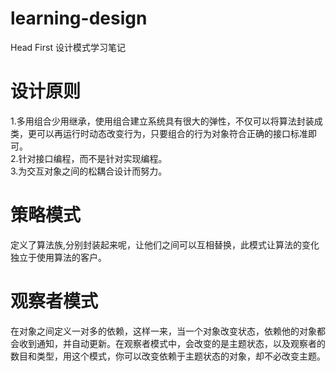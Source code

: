 # learning-design
Head First 设计模式学习笔记
# 设计原则
1.多用组合少用继承，使用组合建立系统具有很大的弹性，不仅可以将算法封装成类，更可以再运行时动态改变行为，只要组合的行为对象符合正确的接口标准即可。<br/>
2.针对接口编程，而不是针对实现编程。<br/>
3.为交互对象之间的松耦合设计而努力。
# 策略模式
定义了算法族,分别封装起来呢，让他们之间可以互相替换，此模式让算法的变化独立于使用算法的客户。
# 观察者模式
在对象之间定义一对多的依赖，这样一来，当一个对象改变状态，依赖他的对象都会收到通知，并自动更新。在观察者模式中，会改变的是主题状态，以及观察者的数目和类型，用这个模式，你可以改变依赖于主题状态的对象，却不必改变主题。
